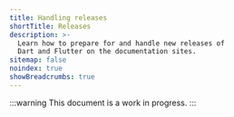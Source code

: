 ```yaml
---
title: Handling releases
shortTitle: Releases
description: >-
  Learn how to prepare for and handle new releases of
  Dart and Flutter on the documentation sites.
sitemap: false
noindex: true
showBreadcrumbs: true
---
```


:::warning
This document is a work in progress.
:::
